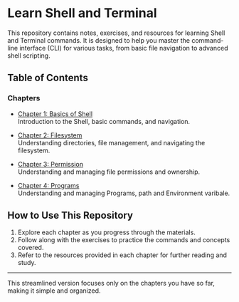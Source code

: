 # Learn Shell and Terminal

This repository contains notes, exercises, and resources for learning Shell and Terminal commands. It is designed to help you master the command-line interface (CLI) for various tasks, from basic file navigation to advanced shell scripting.

## Table of Contents

### Chapters

- [Chapter 1: Basics of Shell](./chapters/chapter-1/README.md)  
  Introduction to the Shell, basic commands, and navigation.

- [Chapter 2: Filesystem](./chapters/chapter-2/README.md)  
  Understanding directories, file management, and navigating the filesystem.

- [Chapter 3: Permission](./chapters/chapter-3/README.md)  
  Understanding and managing file permissions and ownership.

- [Chapter 4: Programs](./chapters/chapter-4/README.md)  
  Understanding and managing Programs, path and Environment varibale.

## How to Use This Repository

1. Explore each chapter as you progress through the materials.
2. Follow along with the exercises to practice the commands and concepts covered.
3. Refer to the resources provided in each chapter for further reading and study.

---

This streamlined version focuses only on the chapters you have so far, making it simple and organized.
